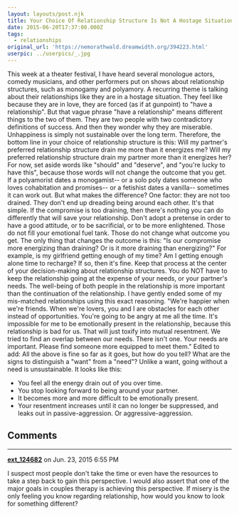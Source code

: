 ```yaml
---
layout: layouts/post.njk
title: Your Choice Of Relationship Structure Is Not A Hostage Situation
date: 2015-06-20T17:37:00.000Z
tags:
  - relationships
original_url: 'https://nemorathwald.dreamwidth.org/394223.html'
userpic: ../userpics/_.jpg
---
```

This week at a theater festival, I have heard several monologue actors, comedy musicians, and other performers put on shows about relationship structures, such as monogamy and polyamory. A recurring theme is talking about their relationships like they are in a hostage situation. They feel like because they are in love, they are forced (as if at gunpoint) to "have a relationship". But that vague phrase "have a relationship" means different things to the two of them. They are two people with two contradictory definitions of success. And then they wonder why they are miserable. Unhappiness is simply not sustainable over the long term. Therefore, the bottom line in your choice of relationship structure is this: Will my partner's preferred relationship structure drain me more than it energizes me? Will my preferred relationship structure drain my partner more than it energizes her? For now, set aside words like "should" and "deserve", and "you're lucky to have this", because those words will not change the outcome that you get. If a polyamorist dates a monogamist-- or a solo poly dates someone who loves cohabitation and promises-- or a fetishist dates a vanilla-- sometimes it can work out. But what makes the difference? One factor: they are not too drained. They don't end up dreading being around each other. It's that simple. If the compromise is too draining, then there's nothing you can do differently that will save your relationship. Don't adopt a pretense in order to have a good attitude, or to be sacrificial, or to be more enlightened. Those do not fill your emotional fuel tank. Those do not change what outcome you get. The only thing that changes the outcome is this: "Is our compromise more energizing than draining? Or is it more draining than energizing?" For example, is my girlfriend getting enough of my time? Am I getting enough alone time to recharge? If so, then it's fine. Keep that process at the center of your decision-making about relationship structures. You do NOT have to keep the relationship going at the expense of your needs, or your partner's needs. The well-being of both people in the relationship is more important than the continuation of the relationship. I have gently ended some of my mis-matched relationships using this exact reasoning. "We're happier when we're friends. When we're lovers, you and I are obstacles for each other instead of opportunities. You're going to be angry at me all the time. It's impossible for me to be emotionally present in the relationship, because this relationship is bad for us. That will just toxify into mutual resentment. We tried to find an overlap between our needs. There isn't one. Your needs are important. Please find someone more equipped to meet them." Edited to add: All the above is fine so far as it goes, but how do you tell? What are the signs to distinguish a "want" from a "need"? Unlike a want, going without a need is unsustainable. It looks like this:

*   You feel all the energy drain out of you over time.
*   You stop looking forward to being around your partner.
*   It becomes more and more difficult to be emotionally present.
*   Your resentment increases until it can no longer be suppressed, and leaks out in passive-aggression. Or aggressive-aggression.

## Comments

---

**[ext_124682](https://www.dreamwidth.org/users/ext_124682)** on Jun. 23, 2015 6:55 PM

I suspect most people don't take the time or even have the resources to take a step back to gain this perspective. I would also assert that one of the major goals in couples therapy is achieving this perspective. If misery is the only feeling you know regarding relationship, how would you know to look for something different?
